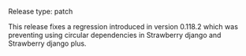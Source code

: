 Release type: patch

This release fixes a regression introduced in version 0.118.2 which was
preventing using circular dependencies in Strawberry django and Strawberry
django plus.

